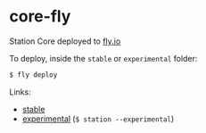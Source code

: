 # core-fly
Station Core deployed to [fly.io](https://fly.io)

To deploy, inside the `stable` or `experimental` folder:

```bash
$ fly deploy
```

Links:
- [stable](https://fly.io/apps/core-fly)
- [experimental](https://fly.io/apps/core-fly-experimental) (`$ station --experimental`)
